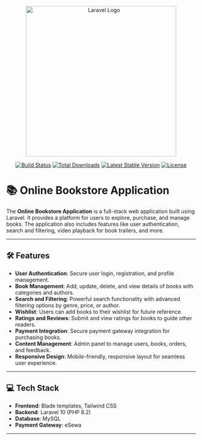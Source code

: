 <p align="center"><a href="https://laravel.com" target="_blank"><img src="https://raw.githubusercontent.com/laravel/art/master/logo-lockup/5%20SVG/2%20CMYK/1%20Full%20Color/laravel-logolockup-cmyk-red.svg" width="400" alt="Laravel Logo"></a></p>

<p align="center">
<a href="https://github.com/laravel/framework/actions"><img src="https://github.com/laravel/framework/workflows/tests/badge.svg" alt="Build Status"></a>
<a href="https://packagist.org/packages/laravel/framework"><img src="https://img.shields.io/packagist/dt/laravel/framework" alt="Total Downloads"></a>
<a href="https://packagist.org/packages/laravel/framework"><img src="https://img.shields.io/packagist/v/laravel/framework" alt="Latest Stable Version"></a>
<a href="https://packagist.org/packages/laravel/framework"><img src="https://img.shields.io/packagist/l/laravel/framework" alt="License"></a>
</p>

# 📚 Online Bookstore Application

The **Online Bookstore Application** is a full-stack web application built using Laravel. It provides a platform for users to explore, purchase, and manage books. The application also includes features like user authentication, search and filtering, video playback for book trailers, and more.

---

## 🛠 Features

- **User Authentication**: Secure user login, registration, and profile management.
- **Book Management**: Add, update, delete, and view details of books with categories and authors.
- **Search and Filtering**: Powerful search functionality with advanced filtering options by genre, price, or author.
- **Wishlist**: Users can add books to their wishlist for future reference.
- **Ratings and Reviews**: Submit and view ratings for books to guide other readers.
- **Payment Integration**: Secure payment gateway integration for purchasing books.
- **Content Management**: Admin panel to manage users, books, orders, and feedback.
- **Responsive Design**: Mobile-friendly, responsive layout for seamless user experience.

---

## 💻 Tech Stack

- **Frontend**: Blade templates, Tailwind CSS
- **Backend**: Laravel 10 (PHP 8.2)
- **Database**: MySQL 
- **Payment Gateway**: eSewa 

---
